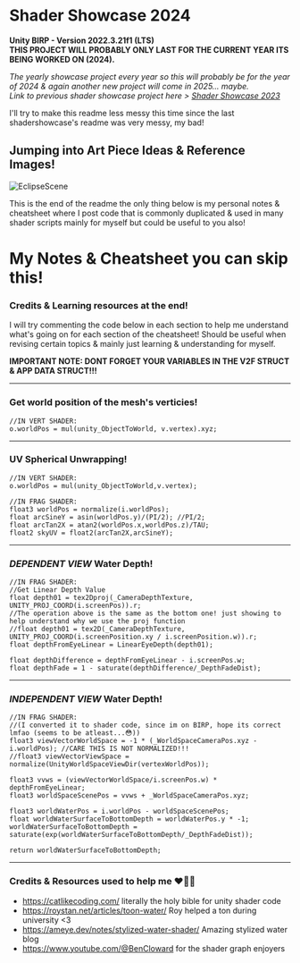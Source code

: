 # Shader Showcase 2024
**Unity BIRP - Version 2022.3.21f1 (LTS)  
THIS PROJECT WILL PROBABLY ONLY LAST FOR THE CURRENT YEAR ITS BEING WORKED ON (2024).**

*The yearly showcase project every year so this will probably be for the year of 2024 & again another new project will come in 2025... maybe.*  
*Link to previous shader showcase project here > [Shader Showcase 2023](https://github.com/j-2k/ShaderShowcase2023)*

I'll try to make this readme less messy this time since the last shadershowcase's readme was very messy, my bad!

## Jumping into Art Piece Ideas & Reference Images!
![EclipseScene](https://github.com/j-2k/ShaderShowcase2024/assets/52252068/0f7a8e9f-b78c-428d-9b96-c72eb2524df7)

This is the end of the readme the only thing below is my personal notes & cheatsheet where I post code that is commonly duplicated & used in many shader scripts mainly for myself but could be useful to you also!

# My Notes & Cheatsheet you can skip this!
### Credits & Learning resources at the end!
I will try commenting the code below in each section to help me understand what's going on for each section of the cheatsheet! Should be useful when revising certain topics & mainly just learning & understanding for myself.

**IMPORTANT NOTE: DONT FORGET YOUR VARIABLES IN THE V2F STRUCT & APP DATA STRUCT!!!**

---
### Get world position of the mesh's verticies!
```hlsl
//IN VERT SHADER:
o.worldPos = mul(unity_ObjectToWorld, v.vertex).xyz;
```
---
### UV Spherical Unwrapping!
```hlsl
//IN VERT SHADER:
o.worldPos = mul(unity_ObjectToWorld,v.vertex);

//IN FRAG SHADER:
float3 worldPos = normalize(i.worldPos);
float arcSineY = asin(worldPos.y)/(PI/2); //PI/2;
float arcTan2X = atan2(worldPos.x,worldPos.z)/TAU;
float2 skyUV = float2(arcTan2X,arcSineY);
```
---
### *DEPENDENT VIEW* Water Depth!
```hlsl
//IN FRAG SHADER:
//Get Linear Depth Value
float depth01 = tex2Dproj(_CameraDepthTexture, UNITY_PROJ_COORD(i.screenPos)).r;
//The operation above is the same as the bottom one! just showing to help understand why we use the proj function
//float depth01 = tex2D(_CameraDepthTexture, UNITY_PROJ_COORD(i.screenPosition.xy / i.screenPosition.w)).r;
float depthFromEyeLinear = LinearEyeDepth(depth01);
                
float depthDifference = depthFromEyeLinear - i.screenPos.w;
float depthFade = 1 - saturate(depthDifference/_DepthFadeDist);
```
---
### *INDEPENDENT VIEW* Water Depth!  
```hlsl
//IN FRAG SHADER:
//(I converted it to shader code, since im on BIRP, hope its correct lmfao (seems to be atleast...😳))
float3 viewVectorWorldSpace = -1 * (_WorldSpaceCameraPos.xyz - i.worldPos); //CARE THIS IS NOT NORMALIZED!!!
//float3 viewVectorViewSpace = normalize(UnityWorldSpaceViewDir(vertexWorldPos));

float3 vvws = (viewVectorWorldSpace/i.screenPos.w) * depthFromEyeLinear;
float3 worldSpaceScenePos = vvws + _WorldSpaceCameraPos.xyz;

float3 worldWaterPos = i.worldPos - worldSpaceScenePos;
float worldWaterSurfaceToBottomDepth = worldWaterPos.y * -1;
worldWaterSurfaceToBottomDepth = saturate(exp(worldWaterSurfaceToBottomDepth/_DepthFadeDist));

return worldWaterSurfaceToBottomDepth;
```
---
### Credits & Resources used to help me ❤️💚💙
- https://catlikecoding.com/ literally the holy bible for unity shader code
- https://roystan.net/articles/toon-water/ Roy helped a ton during university <3 
- https://ameye.dev/notes/stylized-water-shader/ Amazing stylized water blog
- https://www.youtube.com/@BenCloward for the shader graph enjoyers
